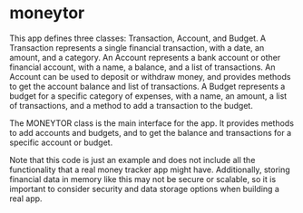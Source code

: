 # moneytor
This app defines three classes: Transaction, Account, and Budget. A Transaction represents a single financial transaction, with a date, an amount, and a category. An Account represents a bank account or other financial account, with a name, a balance, and a list of transactions. An Account can be used to deposit or withdraw money, and provides methods to get the account balance and list of transactions. A Budget represents a budget for a specific category of expenses, with a name, an amount, a list of transactions, and a method to add a transaction to the budget.

The MONEYTOR class is the main interface for the app. It provides methods to add accounts and budgets, and to get the balance and transactions for a specific account or budget.

Note that this code is just an example and does not include all the functionality that a real money tracker app might have. Additionally, storing financial data in memory like this may not be secure or scalable, so it is important to consider security and data storage options when building a real app.
